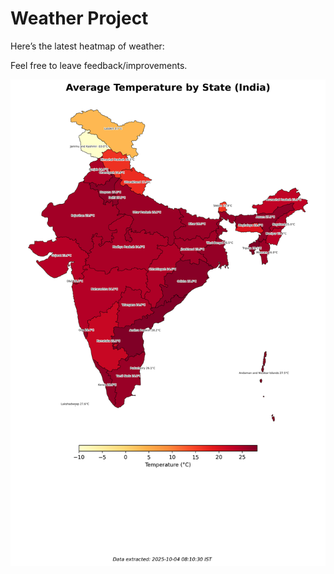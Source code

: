 # Weather Project

Here’s the latest heatmap of weather:

Feel free to leave feedback/improvements.

![India Heatmap](docs/assets/india_heatmap.png?v=E08921)
